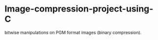# Image-compression-project-using-C
bitwise manipulations on PGM format images (binary compression).
